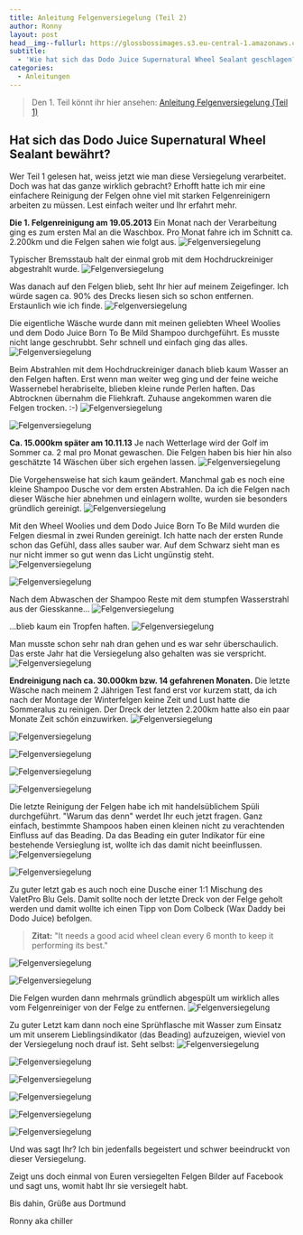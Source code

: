 ```yaml
---
title: Anleitung Felgenversiegelung (Teil 2)
author: Ronny
layout: post
head__img--fullurl: https://glossbossimages.s3.eu-central-1.amazonaws.com/chiller/Felgenversiegelung_2/04.JPG
subtitle:
  - 'Wie hat sich das Dodo Juice Supernatural Wheel Sealant geschlagen?'
categories:
  - Anleitungen
---
```

> Den 1. Teil könnt ihr hier ansehen:
[Anleitung Felgenversiegelung (Teil 1)](https://glossboss.de/anleitungen/felgenversiegelung-anleitung-auftrag-anwendung)


Hat sich das Dodo Juice Supernatural Wheel Sealant bewährt?
------------------------------------------------------------------------

Wer Teil 1 gelesen hat, weiss jetzt wie man diese Versiegelung verarbeitet. Doch was hat das ganze wirklich gebracht? Erhofft hatte ich mir eine einfachere Reinigung der Felgen ohne viel mit starken Felgenreinigern arbeiten zu müssen. Lest einfach weiter und Ihr erfahrt mehr.


**Die 1. Felgenreinigung am 19.05.2013**
Ein Monat nach der Verarbeitung ging es zum ersten Mal an die Waschbox. Pro Monat fahre ich im Schnitt ca. 2.200km und die Felgen sahen wie folgt aus.
![Felgenversiegelung](https://glossbossimages.s3.eu-central-1.amazonaws.com/chiller/Felgenversiegelung_2/01.JPG)

Typischer Bremsstaub halt der einmal grob mit dem Hochdruckreiniger abgestrahlt wurde.
![Felgenversiegelung](https://glossbossimages.s3.eu-central-1.amazonaws.com/chiller/Felgenversiegelung_2/02.JPG)

Was danach auf den Felgen blieb, seht Ihr hier auf meinem Zeigefinger. Ich würde sagen ca. 90% des Drecks liesen sich so schon entfernen. Erstaunlich wie ich finde.
![Felgenversiegelung](https://glossbossimages.s3.eu-central-1.amazonaws.com/chiller/Felgenversiegelung_2/03.JPG)

Die eigentliche Wäsche wurde dann mit meinen geliebten Wheel Woolies und dem Dodo Juice Born To Be Mild Shampoo durchgeführt. Es musste nicht lange geschrubbt. Sehr schnell und einfach ging das alles.
![Felgenversiegelung](https://glossbossimages.s3.eu-central-1.amazonaws.com/chiller/Felgenversiegelung_2/04.JPG)

Beim Abstrahlen mit dem Hochdruckreiniger danach blieb kaum Wasser an den Felgen haften. Erst wenn man weiter weg ging und der feine weiche Wassernebel herabriselte, blieben kleine runde Perlen haften. Das Abtrocknen übernahm die Fliehkraft. Zuhause angekommen waren die Felgen trocken. :-)
![Felgenversiegelung](https://glossbossimages.s3.eu-central-1.amazonaws.com/chiller/Felgenversiegelung_2/05.JPG)

![Felgenversiegelung](https://glossbossimages.s3.eu-central-1.amazonaws.com/chiller/Felgenversiegelung_2/06.JPG)


**Ca. 15.000km später am 10.11.13**
Je nach Wetterlage wird der Golf im Sommer ca. 2 mal pro Monat gewaschen. Die Felgen haben bis hier hin also geschätzte 14 Wäschen über sich ergehen lassen. 
![Felgenversiegelung](https://glossbossimages.s3.eu-central-1.amazonaws.com/chiller/Felgenversiegelung_2/07.jpg)

Die Vorgehensweise hat sich kaum geändert. Manchmal gab es noch eine kleine Shampoo Dusche vor dem ersten Abstrahlen. Da ich die Felgen nach dieser Wäsche hier abnehmen und einlagern wollte, wurden sie besonders gründlich gereinigt.
![Felgenversiegelung](https://glossbossimages.s3.eu-central-1.amazonaws.com/chiller/Felgenversiegelung_2/08.jpg)

Mit den Wheel Woolies und dem Dodo Juice Born To Be Mild wurden die Felgen diesmal in zwei Runden gereinigt. Ich hatte nach der ersten Runde schon das Gefühl, dass alles sauber war. Auf dem Schwarz sieht man es nur nicht immer so gut wenn das Licht ungünstig steht.
![Felgenversiegelung](https://glossbossimages.s3.eu-central-1.amazonaws.com/chiller/Felgenversiegelung_2/09.jpg)

![Felgenversiegelung](https://glossbossimages.s3.eu-central-1.amazonaws.com/chiller/Felgenversiegelung_2/10.jpg)

Nach dem Abwaschen der Shampoo Reste mit dem stumpfen Wasserstrahl aus der Giesskanne... 
![Felgenversiegelung](https://glossbossimages.s3.eu-central-1.amazonaws.com/chiller/Felgenversiegelung_2/11.jpg)

...blieb kaum ein Tropfen haften. 
![Felgenversiegelung](https://glossbossimages.s3.eu-central-1.amazonaws.com/chiller/Felgenversiegelung_2/12.jpg)

Man musste schon sehr nah dran gehen und es war sehr überschaulich. Das erste Jahr hat die Versiegelung also gehalten was sie verspricht.
![Felgenversiegelung](https://glossbossimages.s3.eu-central-1.amazonaws.com/chiller/Felgenversiegelung_2/13.jpg)


**Endreinigung nach ca. 30.000km bzw. 14 gefahrenen Monaten.**
Die letzte Wäsche nach meinem 2 Jährigen Test fand erst vor kurzem statt, da ich nach der Montage der Winterfelgen keine Zeit und Lust hatte die Sommeralus zu reinigen. Der Dreck der letzten 2.200km hatte also ein paar Monate Zeit schön einzuwirken. 
![Felgenversiegelung](https://glossbossimages.s3.eu-central-1.amazonaws.com/chiller/Felgenversiegelung_2/14.jpg)

![Felgenversiegelung](https://glossbossimages.s3.eu-central-1.amazonaws.com/chiller/Felgenversiegelung_2/15.jpg)

![Felgenversiegelung](https://glossbossimages.s3.eu-central-1.amazonaws.com/chiller/Felgenversiegelung_2/16.jpg)

![Felgenversiegelung](https://glossbossimages.s3.eu-central-1.amazonaws.com/chiller/Felgenversiegelung_2/17.jpg)

![Felgenversiegelung](https://glossbossimages.s3.eu-central-1.amazonaws.com/chiller/Felgenversiegelung_2/18.jpg)

Die letzte Reinigung der Felgen habe ich mit handelsüblichem Spüli durchgeführt. "Warum das denn" werdet Ihr euch jetzt fragen. Ganz einfach, bestimmte Shampoos haben einen kleinen nicht zu verachtenden Einfluss auf das Beading. Da das Beading ein guter Indikator für eine bestehende Versieglung ist, wollte ich das damit nicht beeinflussen. 
![Felgenversiegelung](https://glossbossimages.s3.eu-central-1.amazonaws.com/chiller/Felgenversiegelung_2/19.jpg)

![Felgenversiegelung](https://glossbossimages.s3.eu-central-1.amazonaws.com/chiller/Felgenversiegelung_2/22.jpg)

Zu guter letzt gab es auch noch eine Dusche einer 1:1 Mischung des ValetPro Blu Gels. Damit sollte noch der letzte Dreck von der Felge geholt werden und damit wollte ich einen Tipp von Dom Colbeck (Wax Daddy bei Dodo Juice) befolgen. 

>**Zitat:**
"It needs a good acid wheel clean every 6 month to keep it performing its best."

![Felgenversiegelung](https://glossbossimages.s3.eu-central-1.amazonaws.com/chiller/Felgenversiegelung_2/20.jpg)

![Felgenversiegelung](https://glossbossimages.s3.eu-central-1.amazonaws.com/chiller/Felgenversiegelung_2/21.jpg)

Die Felgen wurden dann mehrmals gründlich abgespült um wirklich alles vom Felgenreiniger von der Felge zu entfernen.
![Felgenversiegelung](https://glossbossimages.s3.eu-central-1.amazonaws.com/chiller/Felgenversiegelung_2/23.jpg)

Zu guter Letzt kam dann noch eine Sprühflasche mit Wasser zum Einsatz um mit unserem Lieblingsindikator (das Beading) aufzuzeigen, wieviel von der Versiegelung noch drauf ist. Seht selbst: 
![Felgenversiegelung](https://glossbossimages.s3.eu-central-1.amazonaws.com/chiller/Felgenversiegelung_2/24.jpg)

![Felgenversiegelung](https://glossbossimages.s3.eu-central-1.amazonaws.com/chiller/Felgenversiegelung_2/25.jpg)

![Felgenversiegelung](https://glossbossimages.s3.eu-central-1.amazonaws.com/chiller/Felgenversiegelung_2/26.jpg)

![Felgenversiegelung](https://glossbossimages.s3.eu-central-1.amazonaws.com/chiller/Felgenversiegelung_2/27.jpg)

![Felgenversiegelung](https://glossbossimages.s3.eu-central-1.amazonaws.com/chiller/Felgenversiegelung_2/28.jpg)

![Felgenversiegelung](https://glossbossimages.s3.eu-central-1.amazonaws.com/chiller/Felgenversiegelung_2/29.jpg)

Und was sagt Ihr?
Ich bin jedenfalls begeistert und schwer beeindruckt von dieser Versiegelung.

Zeigt uns doch einmal von Euren versiegelten Felgen Bilder auf Facebook und sagt uns, womit habt Ihr sie versiegelt habt. 

Bis dahin,
Grüße aus Dortmund

Ronny aka chiller
